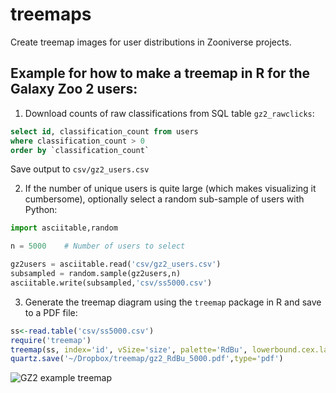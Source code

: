 # treemaps

Create treemap images for user distributions in Zooniverse projects. 

## Example for how to make a treemap in R for the Galaxy Zoo 2 users:

1. Download counts of raw classifications from SQL table ```gz2_rawclicks```:

```sql
select id, classification_count from users
where classification_count > 0
order by `classification_count`
```

Save output to ```csv/gz2_users.csv```

2. If the number of unique users is quite large (which makes visualizing it cumbersome), optionally select a random sub-sample of users with Python:

```python
import asciitable,random

n = 5000    # Number of users to select

gz2users = asciitable.read('csv/gz2_users.csv')
subsampled = random.sample(gz2users,n)
asciitable.write(subsampled,'csv/ss5000.csv')
```

3. Generate the treemap diagram using the ```treemap``` package in R and save to a PDF file: 

```R
ss<-read.table('csv/ss5000.csv')
require('treemap')
treemap(ss, index='id', vSize='size', palette='RdBu', lowerbound.cex.labels=1, title='Galaxy Zoo 2 user distribution', fontsize.labels=200, aspRatio=1, algorithm='pivotSize', type='index', border.lwds=1)
quartz.save('~/Dropbox/treemap/gz2_RdBu_5000.pdf',type='pdf')
```

![GZ2 example treemap](https://raw.github.com/willettk/treemaps/master/images/gz2_example.png)
